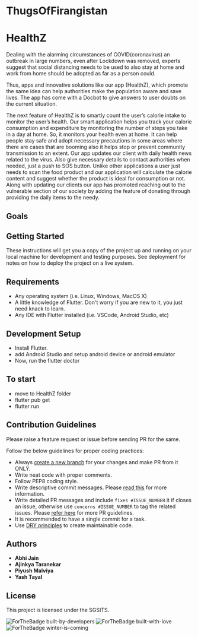 # ThugsOfFirangistan

# HealthZ
Dealing with the alarming circumstances of COVID(coronavirus) an outbreak in large numbers, even after Lockdown was removed, experts suggest that social distancing needs to be used to also stay at home and work from home should be adopted as far as a person could. 

Thus, apps and innovative solutions like our app (HealthZ), which promote the same idea can help authorities make the population aware and save lives. The app has come with a Docbot to give answers to user doubts on the current situation. 

The next feature of HealthZ is to smartly count the user’s calorie intake to monitor the user’s health.
Our smart application helps you track your calorie consumption and expenditure by monitoring the number of steps you take in a day at home. So, it monitors your health even at home.
It can help people stay safe and adopt necessary precautions in some areas where there are cases that are booming also it helps stop or prevent community transmission to an extent. Our app updates our client with daily health news related to the virus. Also give necessary details to contact authorities when needed, just a push to SOS button.
Unlike other applications a user just needs to scan the food product and our application will calculate the calorie content and suggest whether the product is ideal for consumption or not.
Along with updating our clients our app has promoted reaching out to the vulnerable section of our society by adding the feature of donating through providing the daily items to the needy.


## Goals

## Getting Started

These instructions will get you a copy of the project up and running on your local machine for development and testing purposes. See deployment for notes on how to deploy the project on a live system.

## Requirements 
* Any operating system (i.e. Linux, Windows, MacOS X)
* A little knowledge of Flutter. Don't worry if you are new to it, you just need knack to learn.
* Any IDE with Flutter installed (i.e. VSCode, Android Studio, etc)

## Development Setup

 - Install Flutter.
 - add Android Studio and setup android device or android emulator
 - Now, run the flutter doctor
 
## To start

 - move to HealthZ folder
 - flutter pub get 
 - flutter run


## Contribution Guidelines

Please raise a feature request or issue before sending PR for the same.

Follow the below guidelines for proper coding practices:

- Always [create a new branch](https://confluence.atlassian.com/bitbucket/branching-a-repository-223217999.html) for your changes and make PR from it ONLY.
- Write neat code with proper comments.
- Follow PEP8 coding style.
- Write descriptive commit messages. Please [read this](https://github.com/erlang/otp/wiki/writing-good-commit-messages) for more information.
- Write detailed PR messages and include `fixes #ISSUE_NUMBER` it if closes an issue, otherwise use `concerns #ISSUE_NUMBER` to tag the related issues. Please [refer here](https://github.blog/2015-01-21-how-to-write-the-perfect-pull-request/) for more PR guidelines.
- It is recommended to have a single commit for a task.
- Use [DRY principles](https://thealphadollar.github.io/learning/2019/05/13/go-dry.html) to create maintainable code.


## Authors
 
* **Abhi Jain**
* **Ajinkya Taranekar** 
* **Piyush Malviya** 
* **Yash Tayal**

## License

This project is licensed under the SGSITS.

![ForTheBadge built-by-developers](http://ForTheBadge.com/images/badges/built-by-developers.svg)
![ForTheBadge built-with-love](http://ForTheBadge.com/images/badges/built-with-love.svg)
![ForTheBadge winter-is-coming](http://ForTheBadge.com/images/badges/winter-is-coming.svg)
